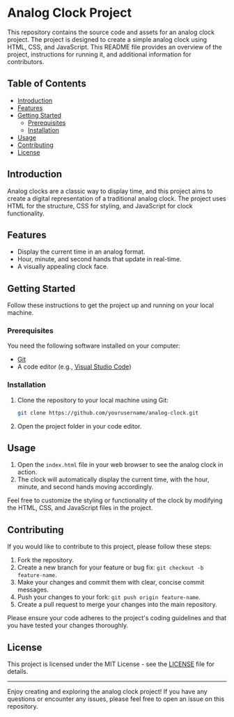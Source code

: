 # Analog Clock Project

This repository contains the source code and assets for an analog clock project. The project is designed to create a simple analog clock using HTML, CSS, and JavaScript. This README file provides an overview of the project, instructions for running it, and additional information for contributors.

## Table of Contents

- [Introduction](#introduction)
- [Features](#features)
- [Getting Started](#getting-started)
  - [Prerequisites](#prerequisites)
  - [Installation](#installation)
- [Usage](#usage)
- [Contributing](#contributing)
- [License](#license)

## Introduction

Analog clocks are a classic way to display time, and this project aims to create a digital representation of a traditional analog clock. The project uses HTML for the structure, CSS for styling, and JavaScript for clock functionality.

## Features

- Display the current time in an analog format.
- Hour, minute, and second hands that update in real-time.
- A visually appealing clock face.

## Getting Started

Follow these instructions to get the project up and running on your local machine.

### Prerequisites

You need the following software installed on your computer:

- [Git](https://git-scm.com/)
- A code editor (e.g., [Visual Studio Code](https://code.visualstudio.com/))

### Installation

1. Clone the repository to your local machine using Git:

   ```bash
   git clone https://github.com/yourusername/analog-clock.git
   ```

2. Open the project folder in your code editor.

## Usage

1. Open the `index.html` file in your web browser to see the analog clock in action.
2. The clock will automatically display the current time, with the hour, minute, and second hands moving accordingly.

Feel free to customize the styling or functionality of the clock by modifying the HTML, CSS, and JavaScript files in the project.

## Contributing

If you would like to contribute to this project, please follow these steps:

1. Fork the repository.
2. Create a new branch for your feature or bug fix: `git checkout -b feature-name`.
3. Make your changes and commit them with clear, concise commit messages.
4. Push your changes to your fork: `git push origin feature-name`.
5. Create a pull request to merge your changes into the main repository.

Please ensure your code adheres to the project's coding guidelines and that you have tested your changes thoroughly.

## License

This project is licensed under the MIT License - see the [LICENSE](LICENSE) file for details.

---

Enjoy creating and exploring the analog clock project! If you have any questions or encounter any issues, please feel free to open an issue on this repository.
